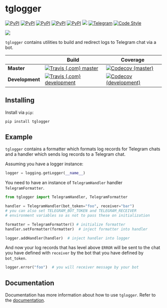 # tglogger

[![PyPI](https://img.shields.io/pypi/v/tglogger.svg?style=flat-square&logo=python&logoColor=white)][pypi_url]
[![PyPI](https://img.shields.io/pypi/status/tglogger.svg?style=flat-square&logo=python&logoColor=white)][pypi_url]
[![PyPI](https://img.shields.io/pypi/dm/tglogger.svg?style=flat-square&logo=python&logoColor=white)][pypi_url]
[![PyPI](https://img.shields.io/pypi/pyversions/tglogger.svg?style=flat-square&logo=python&logoColor=white)][pypi_url]
[![PyPI](https://img.shields.io/pypi/l/tglogger.svg?style=flat-square)][pypi_url]
[![](https://img.shields.io/readthedocs/tglogger.svg?style=flat-square)](https://tglogger.readthedocs.io/en/latest/)
[![Telegram](https://img.shields.io/badge/telegram-%40erayerdin-%2332afed.svg?style=flat-square&logo=telegram&logoColor=white)](https://t.me/erayerdin)
[![Code Style](https://img.shields.io/badge/style-black-000000.svg?style=flat-square)](https://github.com/ambv/black)

![](resources/recording.gif)

`tglogger` contains utilities to build and redirect logs to
Telegram chat via a bot.

[pypi_url]: https://pypi.org/project/tglogger/

|              | Build | Coverage |
|--------------|-------|----------|
| **Master**   | [![Travis (.com) master](https://img.shields.io/travis/com/erayerdin/tglogger/master.svg?style=flat-square&logo=travis&logoColor=white)][travis_url] | [![Codecov (master)](https://img.shields.io/codecov/c/github/erayerdin/tglogger/master.svg?style=flat-square)][covecov_url] |
| **Development** | [![Travis (.com) development](https://img.shields.io/travis/com/erayerdin/tglogger/development.svg?style=flat-square&logo=travis&logoColor=white)][travis_url] | [![Codecov (development)](https://img.shields.io/codecov/c/github/erayerdin/tglogger/master.svg?style=flat-square)][covecov_url] |

[travis_url]: https://travis-ci.com/erayerdin/tglogger
[covecov_url]: https://codecov.io/gh/erayerdin/tglogger

## Installing

Install via `pip`:

```bash
pip install tglogger
```

## Example

`tglogger` contains a formatter which formats log records for
Telegram chats and a handler which sends log records to a Telegram
chat.

Assuming you have a logger instance:

```python
logger = logging.getLogger(__name__)
```

You need to have an instance of `TelegramHandler` handler
`TelegramFormatter`.

```python
from tglogger import TelegramHandler, TelegramFormatter

handler = TelegramHandler(bot_token="foo", receiver="bar")
# you can also set TELEGRAM_BOT_TOKEN and TELEGRAM_RECEIVER
# environment variables so as not to pass these on initialization

formatter = TelegramFormatter() # initialize formatter
handler.setFormatter(formatter)  # inject formatter into handler

logger.addHandler(handler)  # inject handler into logger
```

And now your log records that has level above `ERROR` will be sent
to the chat you have defined with `receiver` by the bot that you
have defined by `bot_token`.

```python
logger.error("foo")  # you will receiver message by your bot
```

## Documentation

Documentation has more  information about how to use `tglogger`.
Refer to the
[documentation](https://tglogger.readthedocs.io/en/latest/).
